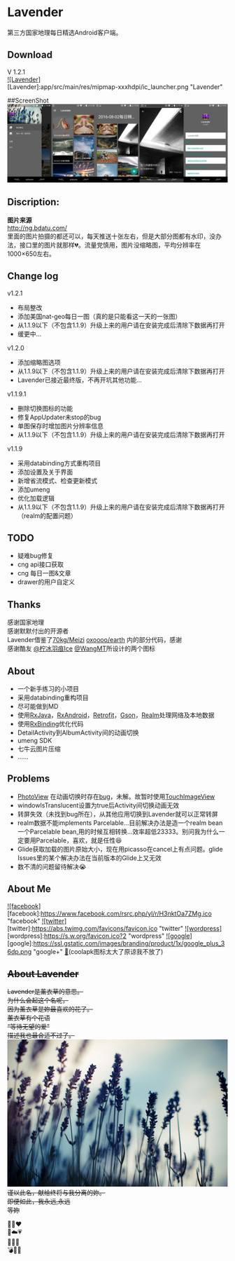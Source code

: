# Lavender
第三方国家地理每日精选Android客户端。


Download
--------
V 1.2.1  
[![Lavender]](app/Lavender.apk)  
[Lavender]:app/src/main/res/mipmap-xxxhdpi/ic_launcher.png "Lavender"


##ScreenShot
![](screenshot/v_1.2.1__.jpg)



Discription:
-----------------
**图片来源**  
http://ng.bdatu.com/  
里面的图片拍摄的都还可以，每天推送十张左右，但是大部分图都有水印，没办法，接口里的图片就那样:broken_heart:。流量党慎用，图片没缩略图，平均分辨率在1000×650左右。


Change log
----------
v1.2.1  
* 布局整改
* 添加美国nat-geo每日一图（真的是只能看这一天的一张图）
* 从1.1.9以下（不包含1.1.9）升级上来的用户请在安装完成后清除下数据再打开
* 缓更中...

v1.2.0  
* 添加缩略图选项
* 从1.1.9以下（不包含1.1.9）升级上来的用户请在安装完成后清除下数据再打开
* Lavender已接近最终版，不再开坑其他功能...

v1.1.9.1  
* 删除切换图标的功能
* 修复AppUpdater未stop的bug
* 单图保存时增加图片分辨率信息
* 从1.1.9以下（不包含1.1.9）升级上来的用户请在安装完成后清除下数据再打开

v1.1.9  
* 采用databinding方式重构项目
* 添加设置及关于界面
* 新增省流模式、检查更新模式
* 添加umeng
* 优化加载逻辑
* 从1.1.9以下（不包含1.1.9）升级上来的用户请在安装完成后清除下数据再打开（realm的配置问题）
                                                                                                                                                                                                                                                                                                                                                                                                                                                                                                                                                                                                                                                   

TODO
----
* 疑难bug修复
* cng api接口获取
* cng 每日一图&文章
* drawer的用户自定义



Thanks
-----------------
感谢国家地理  
感谢默默付出的开源者  
Lavender借鉴了[70kg/Meizi](https://github.com/70kg/Meizi) [oxoooo/earth](https://github.com/oxoooo/earth) 内的部分代码，感谢  
感谢酷友 [@柠冰羽痕Ice](http://www.coolapk.com/u/482620) [@WangMT](http://www.coolapk.com/u/413199)所设计的两个图标


About
-----
* 一个新手练习的小项目
* 采用databinding重构项目
* 尽可能做到MD
* 使用[RxJava](https://github.com/ReactiveX/RxJava)，[RxAndroid](https://github.com/ReactiveX/RxAndroid)，[Retrofit](https://github.com/square/retrofit)，[Gson](https://github.com/google/gson)，[Realm](https://github.com/realm/realm-java)处理网络及本地数据 
* 使用[RxBinding](https://github.com/JakeWharton/RxBinding)优化代码
* DetailActivity到AlbumActivity间的动画切换
* umeng SDK
* 七牛云图片压缩
* ......

Problems
--------
* [PhotoView](https://github.com/chrisbanes/PhotoView) 在动画切换时存在[bug](https://github.com/chrisbanes/PhotoView/issues/243)，未解。故暂时使用[TouchImageView](https://github.com/MikeOrtiz/TouchImageView)
* windowIsTranslucent设置为true后Activity间切换动画无效
* 转屏失效（未找到bug所在），从其他应用切换到Lavender就可以正常转屏
* realm数据不能implements Parcelable...目前解决办法是造一个realm bean一个Parcelable bean,用的时候互相转换...效率超低23333。别问我为什么一定要用Parcelable，喜欢，就是任性:laughing:
* Glide获取加载的图片原始大小，现在用picasso在cancel上有点问题。glide Issues里的某个解决办法在当前版本的Glide上又无效
* 数不清的问题留待解决:sob:




About Me
--------
[![facebook]](https://www.facebook.com/profile.php?id=100008406013865)  
[facebook]:https://www.facebook.com/rsrc.php/yl/r/H3nktOa7ZMg.ico "facebook"
[![twitter]](https://twitter.com/ComtinueD)  
[twitter]:https://abs.twimg.com/favicons/favicon.ico "twitter"
[![wordpress]](http://danyang.party/wordpress/)  
[wordpress]:https://s.w.org/favicon.ico?2 "wordpress"
[![google]](https://plus.google.com/u/0/101425594566289316258/posts)  
[google]:https://ssl.gstatic.com/images/branding/product/1x/google_plus_36dp.png "google+"
[:frog:](http://www.coolapk.com/u/523253)(coolapk图标太大了原谅我不放了)


~~About Lavender~~
-----------------
~~Lavender是薰衣草的意思。  
为什么会起这个名呢，  
因为薰衣草是妳最喜欢的花了。  
薰衣草有个花语  
“等待无望的爱"  
描述我也最合适不过了。  
![](screenshot/Lavender.jpg)  
谨以此名，献给终将与我分离的妳。  
即便如此，我永远,永远  
等妳~~  
  
  
:blue_heart::purple_heart::heart:  
:yellow_heart::cloud::heartpulse:  
:sparkling_heart::revolving_hearts::two_hearts:  
:bomb::girl::poop:
